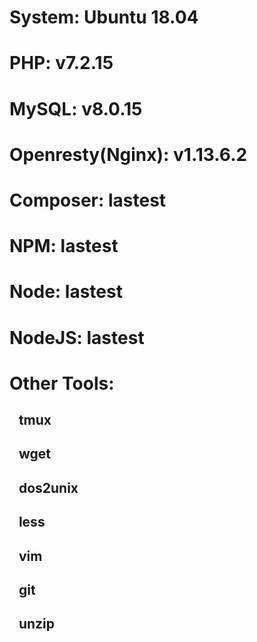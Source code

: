 # System: Ubuntu 18.04
# PHP: v7.2.15
# MySQL: v8.0.15
# Openresty(Nginx): v1.13.6.2
# Composer: lastest
# NPM: lastest
# Node: lastest
# NodeJS: lastest
# Other Tools:
## &nbsp;&nbsp; tmux
## &nbsp;&nbsp; wget
## &nbsp;&nbsp; dos2unix
## &nbsp;&nbsp; less
## &nbsp;&nbsp; vim
## &nbsp;&nbsp; git
## &nbsp;&nbsp; unzip
